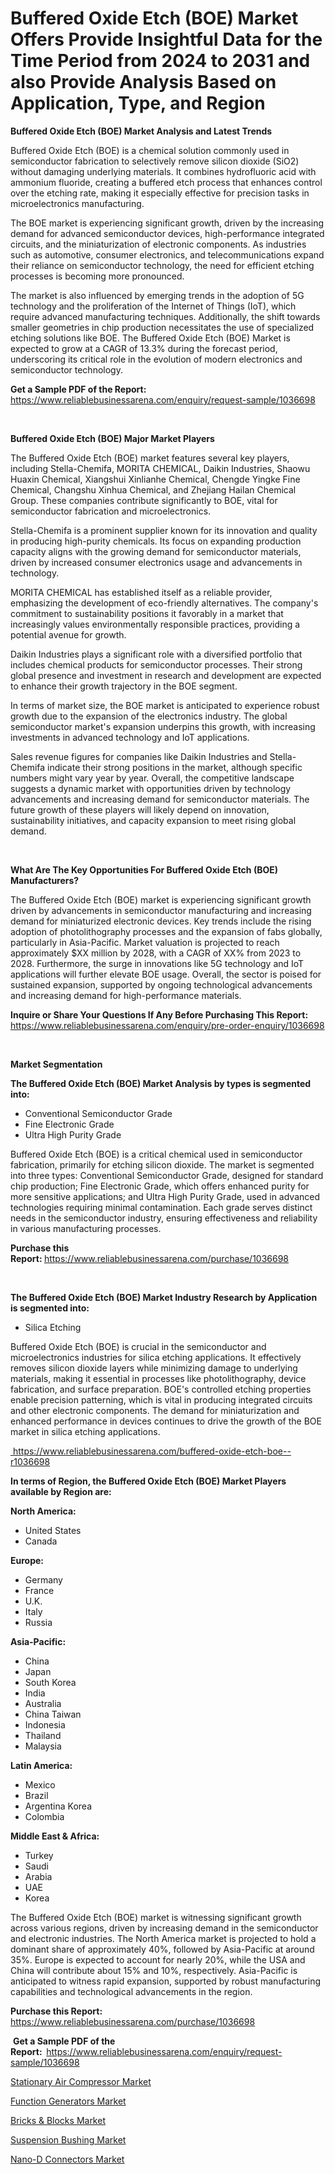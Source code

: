 <p><h1>Buffered Oxide Etch (BOE) Market Offers Provide Insightful Data for the Time Period from 2024 to 2031 and also Provide Analysis Based on Application, Type, and Region</h1></p><p><strong>Buffered Oxide Etch (BOE) Market Analysis and Latest Trends</strong></p>
<p><p>Buffered Oxide Etch (BOE) is a chemical solution commonly used in semiconductor fabrication to selectively remove silicon dioxide (SiO2) without damaging underlying materials. It combines hydrofluoric acid with ammonium fluoride, creating a buffered etch process that enhances control over the etching rate, making it especially effective for precision tasks in microelectronics manufacturing. </p><p>The BOE market is experiencing significant growth, driven by the increasing demand for advanced semiconductor devices, high-performance integrated circuits, and the miniaturization of electronic components. As industries such as automotive, consumer electronics, and telecommunications expand their reliance on semiconductor technology, the need for efficient etching processes is becoming more pronounced.</p><p>The market is also influenced by emerging trends in the adoption of 5G technology and the proliferation of the Internet of Things (IoT), which require advanced manufacturing techniques. Additionally, the shift towards smaller geometries in chip production necessitates the use of specialized etching solutions like BOE. The Buffered Oxide Etch (BOE) Market is expected to grow at a CAGR of 13.3% during the forecast period, underscoring its critical role in the evolution of modern electronics and semiconductor technology.</p></p>
<p><strong>Get a Sample PDF of the Report:&nbsp;</strong> <a href="https://www.reliablebusinessarena.com/enquiry/request-sample/1036698?utm_campaign=1841&utm_medium=2&utm_source=Github&utm_content=ia&utm_term=26122024&utm_id=buffered-oxide-etch-boe">https://www.reliablebusinessarena.com/enquiry/request-sample/1036698</a></p>
<p>&nbsp;</p>
<p><strong>Buffered Oxide Etch (BOE) Major Market Players</strong></p>
<p><p>The Buffered Oxide Etch (BOE) market features several key players, including Stella-Chemifa, MORITA CHEMICAL, Daikin Industries, Shaowu Huaxin Chemical, Xiangshui Xinlianhe Chemical, Chengde Yingke Fine Chemical, Changshu Xinhua Chemical, and Zhejiang Hailan Chemical Group. These companies contribute significantly to BOE, vital for semiconductor fabrication and microelectronics.</p><p>Stella-Chemifa is a prominent supplier known for its innovation and quality in producing high-purity chemicals. Its focus on expanding production capacity aligns with the growing demand for semiconductor materials, driven by increased consumer electronics usage and advancements in technology.</p><p>MORITA CHEMICAL has established itself as a reliable provider, emphasizing the development of eco-friendly alternatives. The company's commitment to sustainability positions it favorably in a market that increasingly values environmentally responsible practices, providing a potential avenue for growth.</p><p>Daikin Industries plays a significant role with a diversified portfolio that includes chemical products for semiconductor processes. Their strong global presence and investment in research and development are expected to enhance their growth trajectory in the BOE segment.</p><p>In terms of market size, the BOE market is anticipated to experience robust growth due to the expansion of the electronics industry. The global semiconductor market's expansion underpins this growth, with increasing investments in advanced technology and IoT applications.</p><p>Sales revenue figures for companies like Daikin Industries and Stella-Chemifa indicate their strong positions in the market, although specific numbers might vary year by year. Overall, the competitive landscape suggests a dynamic market with opportunities driven by technology advancements and increasing demand for semiconductor materials. The future growth of these players will likely depend on innovation, sustainability initiatives, and capacity expansion to meet rising global demand.</p></p>
<p>&nbsp;</p>
<p><strong>What Are The Key Opportunities For Buffered Oxide Etch (BOE) Manufacturers?</strong></p>
<p><p>The Buffered Oxide Etch (BOE) market is experiencing significant growth driven by advancements in semiconductor manufacturing and increasing demand for miniaturized electronic devices. Key trends include the rising adoption of photolithography processes and the expansion of fabs globally, particularly in Asia-Pacific. Market valuation is projected to reach approximately $XX million by 2028, with a CAGR of XX% from 2023 to 2028. Furthermore, the surge in innovations like 5G technology and IoT applications will further elevate BOE usage. Overall, the sector is poised for sustained expansion, supported by ongoing technological advancements and increasing demand for high-performance materials.</p></p>
<p><strong>Inquire or Share Your Questions If Any Before Purchasing This Report:</strong> <a href="https://www.reliablebusinessarena.com/enquiry/pre-order-enquiry/1036698?utm_campaign=1841&utm_medium=2&utm_source=Github&utm_content=ia&utm_term=26122024&utm_id=buffered-oxide-etch-boe">https://www.reliablebusinessarena.com/enquiry/pre-order-enquiry/1036698</a></p>
<p>&nbsp;</p>
<p><strong>Market Segmentation</strong></p>
<p><strong>The Buffered Oxide Etch (BOE) Market Analysis by types is segmented into:</strong></p>
<p><ul><li>Conventional Semiconductor Grade</li><li>Fine Electronic Grade</li><li>Ultra High Purity Grade</li></ul></p>
<p><p>Buffered Oxide Etch (BOE) is a critical chemical used in semiconductor fabrication, primarily for etching silicon dioxide. The market is segmented into three types: Conventional Semiconductor Grade, designed for standard chip production; Fine Electronic Grade, which offers enhanced purity for more sensitive applications; and Ultra High Purity Grade, used in advanced technologies requiring minimal contamination. Each grade serves distinct needs in the semiconductor industry, ensuring effectiveness and reliability in various manufacturing processes.</p></p>
<p><strong>Purchase this Report:&nbsp;</strong><a href="https://www.reliablebusinessarena.com/purchase/1036698?utm_campaign=1841&utm_medium=2&utm_source=Github&utm_content=ia&utm_term=26122024&utm_id=buffered-oxide-etch-boe">https://www.reliablebusinessarena.com/purchase/1036698</a></p>
<p>&nbsp;</p>
<p><strong>The Buffered Oxide Etch (BOE) Market Industry Research by Application is segmented into:</strong></p>
<p><ul><li>Silica Etching</li></ul></p>
<p><p>Buffered Oxide Etch (BOE) is crucial in the semiconductor and microelectronics industries for silica etching applications. It effectively removes silicon dioxide layers while minimizing damage to underlying materials, making it essential in processes like photolithography, device fabrication, and surface preparation. BOE's controlled etching properties enable precision patterning, which is vital in producing integrated circuits and other electronic components. The demand for miniaturization and enhanced performance in devices continues to drive the growth of the BOE market in silica etching applications.</p></p>
<p><a href="https://www.reliablebusinessarena.com/buffered-oxide-etch-boe--r1036698?utm_campaign=1841&utm_medium=2&utm_source=Github&utm_content=ia&utm_term=26122024&utm_id=buffered-oxide-etch-boe">&nbsp;https://www.reliablebusinessarena.com/buffered-oxide-etch-boe--r1036698</a></p>
<p><strong>In terms of Region, the Buffered Oxide Etch (BOE) Market Players available by Region are:</strong></p>
<p>
    <p> <strong> North America: </strong>
        <ul>
            <li>United States</li>
            <li>Canada</li>
        </ul>
        </p> 
    <p> <strong> Europe: </strong>
        <ul>
            <li>Germany</li>
            <li>France</li>
            <li>U.K.</li>
            <li>Italy</li>
            <li>Russia</li>
        </ul>
        </p> 
    <p> <strong> Asia-Pacific: </strong>
        <ul>
            <li>China</li>
            <li>Japan</li>
            <li>South Korea</li>
            <li>India</li>
            <li>Australia</li>
            <li>China Taiwan</li>
            <li>Indonesia</li>
            <li>Thailand</li>
            <li>Malaysia</li>
        </ul>
        </p> 
    <p> <strong> Latin America: </strong>
        <ul>
            <li>Mexico</li>
            <li>Brazil</li>
            <li>Argentina Korea</li>
            <li>Colombia</li>
        </ul>
        </p> 
    <p> <strong> Middle East & Africa: </strong>
        <ul>
            <li>Turkey</li>
            <li>Saudi</li>
            <li>Arabia</li>
            <li>UAE</li>
            <li>Korea</li>
        </ul>
    </p>
    </p>
<p><p>The Buffered Oxide Etch (BOE) market is witnessing significant growth across various regions, driven by increasing demand in the semiconductor and electronic industries. The North America market is projected to hold a dominant share of approximately 40%, followed by Asia-Pacific at around 35%. Europe is expected to account for nearly 20%, while the USA and China will contribute about 15% and 10%, respectively. Asia-Pacific is anticipated to witness rapid expansion, supported by robust manufacturing capabilities and technological advancements in the region.</p></p>
<p><strong>Purchase this Report: </strong><a href="https://www.reliablebusinessarena.com/purchase/1036698?utm_campaign=1841&utm_medium=2&utm_source=Github&utm_content=ia&utm_term=26122024&utm_id=buffered-oxide-etch-boe">https://www.reliablebusinessarena.com/purchase/1036698</a></p>
<p>&nbsp;<strong>Get a Sample PDF of the Report:&nbsp;&nbsp;</strong><a href="https://www.reliablebusinessarena.com/enquiry/request-sample/1036698?utm_campaign=1841&utm_medium=2&utm_source=Github&utm_content=ia&utm_term=26122024&utm_id=buffered-oxide-etch-boe">https://www.reliablebusinessarena.com/enquiry/request-sample/1036698</a></p>
<p><strong></strong></p>
<p><p><a href="https://www.linkedin.com/pulse/future-stationary-air-compressor-market-growth-predictions-pgj0f?utm_campaign=1841&utm_medium=2&utm_source=Github&utm_content=ia&utm_term=26122024&utm_id=buffered-oxide-etch-boe">Stationary Air Compressor Market</a></p><p><a href="https://www.linkedin.com/pulse/industry-projections-global-function-generators-market-size-axykf?utm_campaign=1841&utm_medium=2&utm_source=Github&utm_content=ia&utm_term=26122024&utm_id=buffered-oxide-etch-boe">Function Generators Market</a></p><p><a href="https://www.linkedin.com/pulse/fore-clarion-insight-j6xzf?utm_campaign=1841&utm_medium=2&utm_source=Github&utm_content=ia&utm_term=26122024&utm_id=buffered-oxide-etch-boe">Bricks & Blocks Market</a></p><p><a href="https://www.linkedin.com/pulse/pulse-suspension-bushing-rhythms-change-market-resonance-ezh0e?utm_campaign=1841&utm_medium=2&utm_source=Github&utm_content=ia&utm_term=26122024&utm_id=buffered-oxide-etch-boe">Suspension Bushing Market</a></p><p><a href="https://github.com/julyju69/Market-Research-Report-List-5/blob/main/nano-d-connectors-market.md?utm_campaign=1841&utm_medium=2&utm_source=Github&utm_content=ia&utm_term=26122024&utm_id=buffered-oxide-etch-boe">Nano-D Connectors Market</a></p></p>